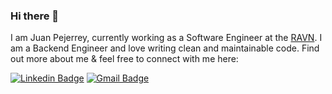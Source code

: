 ### Hi there 👋

I am Juan Pejerrey, currently working as a Software Engineer at the [RAVN](https://www.ravn.co/). I am a Backend Engineer and love writing clean and maintainable code. Find out more about me & feel free to connect with me here:

[![Linkedin Badge](https://img.shields.io/badge/-juanmdpc-blue?style=for-the-badge&logo=Linkedin&logoColor=white&link=https://www.linkedin.com/in/juan-pejerrey-carrera/)](https://www.linkedin.com/in/juan-pejerrey-carrera/)
[![Gmail Badge](https://img.shields.io/badge/-juanmdpc@gmail.com-c14438?style=for-the-badge&logo=Gmail&logoColor=white&link=mailto:juanmdpc@gmail.com)](mailto:juanmdpc@gmail.com)
